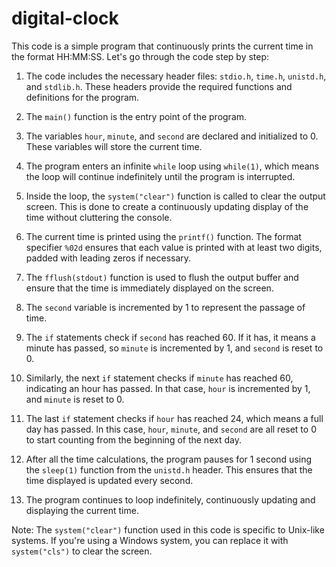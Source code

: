 # digital-clock
This code is a simple program that continuously prints the current time in the format HH:MM:SS. Let's go through the code step by step:

1. The code includes the necessary header files: `stdio.h`, `time.h`, `unistd.h`, and `stdlib.h`. These headers provide the required functions and definitions for the program.

2. The `main()` function is the entry point of the program.

3. The variables `hour`, `minute`, and `second` are declared and initialized to 0. These variables will store the current time.

4. The program enters an infinite `while` loop using `while(1)`, which means the loop will continue indefinitely until the program is interrupted.

5. Inside the loop, the `system("clear")` function is called to clear the output screen. This is done to create a continuously updating display of the time without cluttering the console.

6. The current time is printed using the `printf()` function. The format specifier `%02d` ensures that each value is printed with at least two digits, padded with leading zeros if necessary.

7. The `fflush(stdout)` function is used to flush the output buffer and ensure that the time is immediately displayed on the screen.

8. The `second` variable is incremented by 1 to represent the passage of time.

9. The `if` statements check if `second` has reached 60. If it has, it means a minute has passed, so `minute` is incremented by 1, and `second` is reset to 0.

10. Similarly, the next `if` statement checks if `minute` has reached 60, indicating an hour has passed. In that case, `hour` is incremented by 1, and `minute` is reset to 0.

11. The last `if` statement checks if `hour` has reached 24, which means a full day has passed. In this case, `hour`, `minute`, and `second` are all reset to 0 to start counting from the beginning of the next day.

12. After all the time calculations, the program pauses for 1 second using the `sleep(1)` function from the `unistd.h` header. This ensures that the time displayed is updated every second.

13. The program continues to loop indefinitely, continuously updating and displaying the current time.

Note: The `system("clear")` function used in this code is specific to Unix-like systems. If you're using a Windows system, you can replace it with `system("cls")` to clear the screen.
